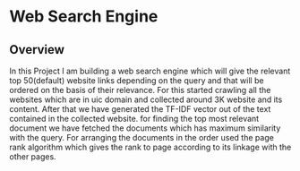 # Web Search Engine

## Overview
In this Project I am building a web search
engine which will give the relevant top
50(default) website links depending on the
query and that will be ordered on the basis
of their relevance. For this started crawling
all the websites which are in uic domain and
collected around 3K website and its content.
After that we have generated the TF-IDF
vector out of the text contained in the
collected website. for finding the top most
relevant document we have fetched the
documents which has maximum similarity
with the query. For arranging the documents
in the order used the page rank algorithm
which gives the rank to page according to
its linkage with the other pages.
